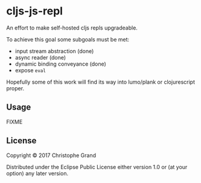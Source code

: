 # cljs-js-repl

An effort to make self-hosted cljs repls upgradeable.

To achieve this goal some subgoals must be met:

 * input stream abstraction (done)
 * async reader (done)
 * dynamic binding conveyance (done)
 * expose `eval`

Hopefully some of this work will find its way into lumo/plank or clojurescript proper. 

## Usage

FIXME

## License

Copyright © 2017 Christophe Grand

Distributed under the Eclipse Public License either version 1.0 or (at
your option) any later version.
